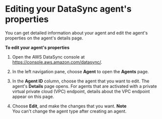 # Editing your DataSync agent's properties<a name="edit-agent"></a>

You can get detailed information about your agent and edit the agent's properties on the agent's details page\.

**To edit your agent's properties**

1. Open the AWS DataSync console at [https://console\.aws\.amazon\.com/datasync/](https://console.aws.amazon.com/datasync/)\.

1. In the left navigation pane, choose **Agent** to open the **Agents** page\.

1. In the **Agent ID** column, choose the agent that you want to edit\. The agent's **Details** page opens\. For agents that are activated with a private virtual private cloud \(VPC\) endpoint, details about the VPC endpoint appear on this page\.  
  
  


1. Choose **Edit**, and make the changes that you want\. 
**Note**  
You can't change the agent type after creating an agent\.